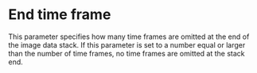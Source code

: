 # End time frame

This parameter specifies how many time frames are omitted at the end of the image data stack. If this parameter is set to a number equal or larger than the number of time frames, no time frames are omitted at the stack end.